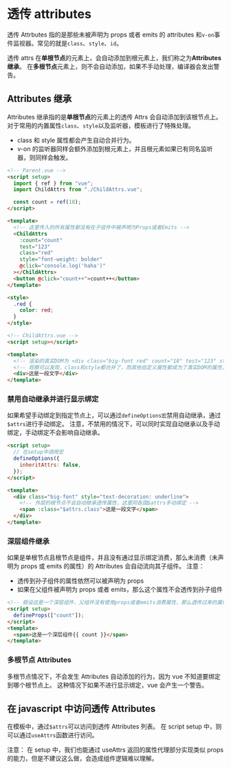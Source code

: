 # 透传 attributes

透传 Attrbutes 指的是那些未被声明为 props 或者 emits 的 attributes 和`v-on`事件监视器。常见的就是`class`、`style`、`id`。

透传 attrs 在**单根节点**的元素上，会自动添加到根元素上，我们称之为**Attributes 继承**。
在**多根节点**元素上，则不会自动添加，如果不手动处理，编译器会发出警告。

## Attributes 继承

Attributes 继承指的是**单根节点**的元素上的透传 Attrs 会自动添加到该根节点上。对于常用的内置属性`class`、`style`以及监听器，模板进行了特殊处理。

- class 和 style 属性都会产生自动合并行为。
- v-on 的监听器同样会额外添加到根元素上，并且根元素如果已有同名监听器，则同样会触发。

```html
<!-- Parent.vue -->
<script setup>
  import { ref } from "vue";
  import ChildAttrs from "./ChildAttrs.vue";

  const count = ref(18);
</script>

<template>
  <!-- 这里传入的所有属性都没有在子组件中被声明为Props或者Emits -->
  <ChildAttrs
    :count="count"
    test="123"
    class="red"
    style="font-weight: bolder"
    @click="console.log('haha')"
  ></ChildAttrs>
  <button @click="count++">count++</button>
</template>

<style>
  .red {
    color: red;
  }
</style>
```

```html
<!-- ChildAttrs.vue -->
<script setup></script>

<template>
  <!-- 渲染的真实DOM为 <div class="big-font red" count="18" test="123" style="text-decoration: underline; font-weight: bolder;">这是一段文字</div>-->
  <!-- 观察可以发现，class和style都合并了，而其他自定义属性都成为了真实DOM的属性，包括没有被声明的响应式状态count -->
  <div>这是一段文字</div>
</template>
```

### 禁用自动继承并进行显示绑定

如果希望手动绑定到指定节点上，可以通过`defineOptions宏`禁用自动继承，通过`$attrs`进行手动绑定。
注意，不禁用的情况下，可以同时实现自动继承以及手动绑定，手动绑定不会影响自动继承。

```html
<script setup>
  // 在setup中调用宏
  defineOptions({
    inheritAttrs: false,
  });
</script>

<template>
  <div class="big-font" style="text-decoration: underline">
    <!-- 外层的根节点不会自动继承透传属性，这里同各国$attrs手动绑定 -->
    <span :class="$attrs.class">这是一段文字</span>
  </div>
</template>
```

### 深层组件继承

如果是单根节点且根节点是组件，并且没有通过显示绑定消费，那么未消费（未声明为 props 或 emits 的属性）的 Attributes 会自动流向其子组件。
注意：

- 透传到孙子组件的属性依然可以被声明为 props
- 如果在父组件被声明为 props 或者 emits，那么这个属性不会透传到孙子组件

```html
<!-- 假设这是一个深层组件，父组件没有使用props或者emits消费属性，那么透传过来的属性依然可以被声明为count并接收 -->
<script setup>
  defineProps(["count"]);
</script>
<template>
  <span>这是一个深层组件{{ count }}</span>
</template>
```

### 多根节点 Attributes

多根节点情况下，不会发生 Attributes 自动添加的行为，因为 vue 不知道要绑定到哪个根节点上。
这种情况下如果不进行显示绑定，vue 会产生一个警告。

## 在 javascript 中访问透传 Attributes

在模板中，通过`$attrs`可以访问到透传 Attributes 列表。
在 script setup 中，则可以通过`useAttrs`函数进行访问。

注意：
在 setup 中，我们也能通过 useAttrs 返回的属性代理部分实现类似 props 的能力，但是不建议这么做，会造成组件逻辑难以理解。
